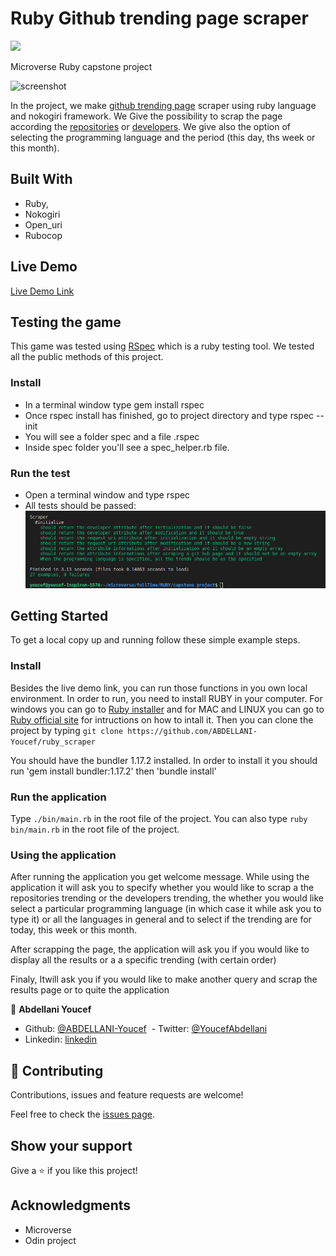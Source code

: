 # Ruby Github trending page scraper
![](https://img.shields.io/badge/Microverse-blueviolet)

Microverse Ruby capstone project

![screenshot](./images/output.png)

In the project, we make [github trending page](https://github.com/trending) scraper using ruby language and nokogiri framework. We Give the possibility to scrap the page according the [repositories](https://github.com/trending) or [developers](https://github.com/trending/developers). We give also the option of selecting the programming language and the period (this day, ths week or this month).

## Built With

- Ruby,
- Nokogiri
- Open_uri
- Rubocop

## Live Demo

[Live Demo Link](https://repl.it/@youcefABDELLANI/githubtrendscraper#main.rb)

## Testing the game

This game was tested using [RSpec](https://rspec.info/) which is a ruby testing tool. We tested all the public methods of this project.

### Install

- In a terminal window type gem install rspec
- Once rspec install has finished, go to project directory and type rspec --init
- You will see a folder spec and a file .rspec
- Inside spec folder you'll see a spec_helper.rb file.

### Run the test
- Open a terminal window and type rspec
- All tests should be passed:
![screenshot of tests](./img/tests_screenshot.png)


## Getting Started

To get a local copy up and running follow these simple example steps.

### Install
Besides the live demo link, you can run those functions in you own local environment. 
In order to run, you need to install RUBY in your computer. For windows you can go to [Ruby installer](https://rubyinstaller.org/) and for MAC and LINUX you can go to [Ruby official site](https://www.ruby-lang.org/en/downloads/) for intructions on how to intall it.
Then you can clone the project by typing ```git clone https://github.com/ABDELLANI-Youcef/ruby_scraper```

You should have the bundler 1.17.2 installed. In order to install it you should run 'gem install bundler:1.17.2' then 'bundle install'


### Run the application
Type ```./bin/main.rb``` in the root file of the project. 
You can also type ```ruby bin/main.rb``` in the root file of the project.

### Using the application
After running the application you get welcome message. While using the application it will ask you to specify whether you would like to scrap a the repositories trending or the developers trending, the whether you would like select a particular programming language (in which case it while ask you to type it) or all the languages in general and to select if the trending are for today, this week or this month.

After scrapping the page, the application will ask you if you would like to display all the results or a a specific trending (with certain order)

Finaly, Itwill ask you if you would like to make another query and scrap the results page or to quite the application


👤 **Abdellani Youcef**

- Github: [@ABDELLANI-Youcef](https://github.com/ABDELLANI-Youcef)
 - Twitter: [@YoucefAbdellani](https://twitter.com/YoucefAbdellani) 
- Linkedin: [linkedin](https://www.linkedin.com/in/youcef-abdellani-b79361124/)

## 🤝 Contributing

Contributions, issues and feature requests are welcome!

Feel free to check the [issues page](issues/).

## Show your support

Give a ⭐️ if you like this project!

## Acknowledgments

- Microverse
- Odin project
